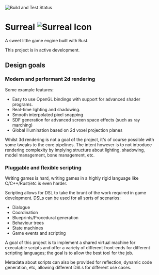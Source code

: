 ![Build and Test Status](https://github.com/mattkleiny/surreal-rust/workflows/Build%20and%20Test/badge.svg)

# Surreal ![Surreal Icon](./surreal.ico)

A sweet little game engine built with Rust.

This project is in active development.

## Design goals

### Modern and performant 2d rendering

Some example features:
* Easy to use OpenGL bindings with support for advanced shader programs.
* Real-time lighting and shadowing.
* Smooth interpolated pixel snapping
* SDF generation for advanced screen space effects (such as ray marching)
* Global illumination based on 2d voxel projection planes

Whilst 3d rendering is not a goal of the project, it's of course possible with some tweaks to the core pipelines. The intent however is to not introduce rendering complexity by implying structure about lighting, shadowing, model management, bone management, etc.

### Pluggable and flexible scripting

Writing games is hard, writing games in a highly rigid language like C/C++/Rust/etc is even harder.

Scripting allows for DSL to take the brunt of the work required in game development. DSLs can be used for all sorts of scenarios:

* Dialogue
* Coordination
* Blueprints/Procedural generation
* Behaviour trees
* State machines
* Game events and scripting

A goal of this project is to implement a shared virtual machine for executable scripts and offer a variety of different front-ends for different scripting languages; the goal is to allow the best tool for the job.

Metadata about scripts can also be provided for reflection, dynamic code generation, etc, allowing different DSLs for different use cases.